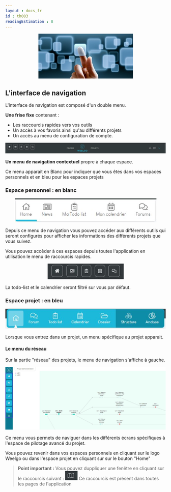 ```yaml
---
layout : docs_fr
id : th003
readingEstimation : 8
---
```


<p align="center">
<img src="interface.jpg">
</p>


## L'interface de navigation

L'interface de navigation est composé d'un double menu.

**Une frise fixe** contenant :
* Les raccourcis rapides vers vos outils
* Un accès à vos favoris ainsi qu'au différents projets 
* Un accès au menu de configuration de compte. 

<p align="center">
<img src="friseFixe.jpg">
</p>


**Un menu de navigation contextuel** propre à chaque espace. 

Ce menu apparait en Blanc pour indiquer que vous êtes dans vos espaces personnels et en bleu pour les espaces projets

### Espace personnel : en blanc

<p align="center">
<img src="menuPeros.jpg">
</p>

Depuis ce menu de navigation vous pouvez accéder aux différents outils qui seront configurés pour afficher les informations des différents projets que vous suivez. 

Vous pouvez accèder à ces espaces depuis toutes l'application en utilisation le menu de raccourcis rapides. 

<p align="center">
<img src="menuPersoRapide.jpg">
</p>

La todo-list et le calendrier seront filtré sur vous par défaut. 



### Espace projet : en bleu

<p align="center">
<img src="menuProjet.jpg">
</p>

Lorsque vous entrez dans un projet, un menu spécifique au projet apparait. 

#### Le menu du réseau

Sur la partie "réseau" des projets, le menu de navigation s'affiche à gauche. 


<p align="center">
<img src="menuReseau.jpg">
</p>

Ce menu vous permets de naviguer dans les différents écrans spécifiques à l'espace de pilotage avancé du projet. 

Vous pouvez revenir dans vos espaces personnels en cliquant sur le logo Weelgo ou dans l'espace projet en cliquant sur sur le bouton "Home"

> **Point important :**
> Vous pouvez duppliquer une fenêtre en cliquant sur le raccourcis suivant :  <img src="raccourcisDupplication.jpg">
> Ce raccourcis est présent dans toutes les pages de l'application
> 

